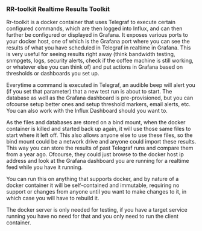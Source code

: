 ### RR-toolkit Realtime Results Toolkit

Rr-toolkit is a docker container that uses Telegraf to execute certain configured commands, which are then logged into Influx, and can then further be configured or displayed in Grafana.
It exposes various ports to your docker host, one of which is the Grafana port where you can see the results of what you have scheduled in Telegraf in realtime in Grafana. This is very
useful for seeing results right away (think bandwidth testing, snmpgets, logs, security alerts, check if the coffee machine is still working, or whatever else you can think of) and put actions
in Grafana based on thresholds or dashboards you set up.

Everytime a command is executed in Telegraf, an audible beep will alert you (if you set that parameter) that a new test run is about to start. The database as well as the Grafana dashboard
is pre-provisioned, but you can ofcourse setup better ones and setup threshold markers, email alerts, etc. You can also work with the Influx Dashboard should you want to.

As the files and databases are stored on a bind mount, when the docker container is killed and started back up again, it will use those same files to start where it left off. This also allows
anyone else to use these files, so the bind mount could be a network drive and anyone could import these results. This way you can store the results of past Telegraf runs and compare them from
a year ago. Ofcourse, they could just browse to the docker host ip address and look at the Grafana dashboard you are running for a realtime feed while you have it running.

You can run this on anything that supports docker, and by nature of a docker container it will be self-contained and immutable, requiring no support or changes from anyone until you want to
make changes to it, in which case you will have to rebuild it. 

The docker server is only needed for testing, if you have a target service running you have no need for that and you only need to run the client container.
